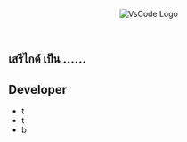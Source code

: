 <p align="center" >
<img src="https://cdn.discordapp.com/attachments/1283344187495813150/1283344407419944981/w-logo.png?ex=66fb0ade&is=66f9b95e&hm=8277db8738e36e697525da977634c9924e1f1b7513cff2c2b1bf405c4ff2b971&" alt="VsCode Logo"   />
</p>
&nbsp;&nbsp;&nbsp;&nbsp;

## เสรีไกด์ เป็น ......
## Developer
- t
- t
- b
